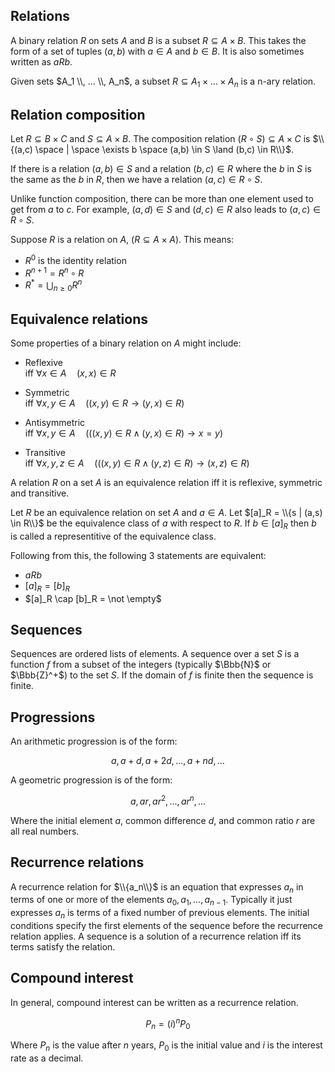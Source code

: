 ## Relations

A binary relation $R$ on sets $A$ and $B$ is a subset $R \subseteq A \times B$. This takes the form of a set of tuples $(a,b)$ with $a \in A$ and $b \in B$. It is also sometimes written as $aRb$.

Given sets $A_1 \\, ... \\, A_n$, a subset $R \subseteq A_1 \times ... \times A_n$ is a n-ary relation.

## Relation composition

Let $R \subseteq B \times C$ and $S \subseteq A \times B$. The composition relation $(R \circ S) \subseteq A \times C$ is $\\{(a,c) \space | \space \exists b \space (a,b) \in S \land (b,c) \in R\\}$.

<!-- Diagram -->

If there is a relation $(a,b) \in S$ and a relation $(b,c) \in R$ where the $b$ in $S$ is the same as the $b$ in $R$, then we have a relation $(a,c) \in R \circ S$.

Unlike function composition, there can be more than one element used to get from $a$ to $c$. For example, $(a,d) \in S$ and $(d,c) \in R$ also leads to $(a,c) \in R \circ S$.

Suppose $R$ is a relation on $A$, $(R \subseteq A \times A)$. This means:

- $R^0$ is the identity relation
- $R^{n+1} = R^n \circ R$
- $R^* = \bigcup_{n \ge 0} R^n$

## Equivalence relations

Some properties of a binary relation on $A$ might include:

- Reflexive <br>
  iff $\forall x \in A \quad (x,x) \in R$

- Symmetric <br>
  iff $\forall x,y \in A \quad ((x,y) \in R \to (y,x) \in R)$

- Antisymmetric <br>
  iff $\forall x,y \in A \quad (((x,y) \in R \land (y,x) \in R) \to x = y)$

- Transitive <br>
  iff $\forall x,y,z \in A \quad (((x,y) \in R \land (y,z) \in R) \to (x,z) \in R)$

A relation $R$ on a set $A$ is an equivalence relation iff it is reflexive, symmetric and transitive.

Let $R$ be an equivalence relation on set $A$ and $a \in A$. Let $[a]_R = \\{s | (a,s) \in R\\}$ be the equivalence class of $a$ with respect to $R$. If $b \in [a]_R$ then $b$ is called a representitive of the equivalence class.

Following from this, the following 3 statements are equivalent:

- $aRb$
- $[a]_R = [b]_R$
- $[a]_R \cap [b]_R = \not \empty$

## Sequences

Sequences are ordered lists of elements. A sequence over a set $S$ is a function $f$ from a subset of the integers (typically $\Bbb{N}$ or $\Bbb{Z}^+$) to the set $S$. If the domain of $f$ is finite then the sequence is finite.

## Progressions

An arithmetic progression is of the form:

$$a, a+d, a+2d, ... , a+nd, ...$$

A geometric progression is of the form:

$$a, ar, ar^2, ... , ar^n, ...$$

Where the initial element $a$, common difference $d$, and common ratio $r$ are all real numbers.

## Recurrence relations

A recurrence relation for $\\{a_n\\}$ is an equation that expresses $a_n$ in terms of one or more of the elements $a_0, a_1, ... , a_{n-1}$. Typically it just expresses $a_n$ is terms of a fixed number of previous elements. The initial conditions specify the first elements of the sequence before the recurrence relation applies. A sequence is a solution of a recurrence relation iff its terms satisfy the relation.

## Compound interest

In general, compound interest can be written as a recurrence relation.

$$P_n = (i)^n P_0$$

Where $P_n$ is the value after $n$ years, $P_0$ is the initial value and $i$ is the interest rate as a decimal.
